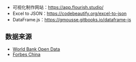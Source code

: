 - 可视化制作网站：https://app.flourish.studio/
- Excel to JSON：https://codebeautify.org/excel-to-json
- DataFrame.js：https://gmousse.gitbooks.io/dataframe-js


## 数据来源

- [World Bank Open Data](https://data.worldbank.org.cn/)
- [Forbes China](http://www.forbeschina.com/lists)